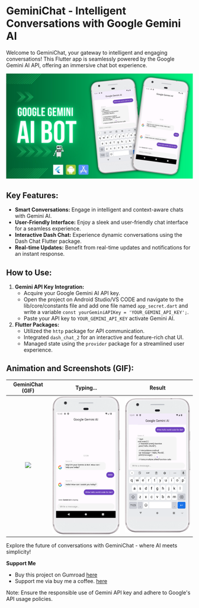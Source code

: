 # GeminiChat - Intelligent Conversations with Google Gemini AI

Welcome to GeminiChat, your gateway to intelligent and engaging conversations! This Flutter app is seamlessly powered by the Google Gemini AI API, offering an immersive chat bot experience.

[<img src="screenshots/banner.jpg">](https://youtu.be/6-HD13vd1PY)

## Key Features:

- **Smart Conversations:** Engage in intelligent and context-aware chats with Gemini AI.
- **User-Friendly Interface:** Enjoy a sleek and user-friendly chat interface for a seamless experience.
- **Interactive Dash Chat:** Experience dynamic conversations using the Dash Chat Flutter package.
- **Real-time Updates:** Benefit from real-time updates and notifications for an instant response.

## How to Use:

1. **Gemini API Key Integration:**
   - Acquire your Google Gemini AI API key.
   - Open the project on Android Studio/VS CODE and navigate to the lib/core/constants file and add one file named `app_secret.dart` and write a variable `const yourGeminiAPIKey = 'YOUR_GEMINI_API_KEY';`.
   - Paste your API key to `YOUR_GEMINI_API_KEY` activate Gemini AI.
2. **Flutter Packages:**
   - Utilized the `http` package for API communication.
   - Integrated `dash_chat_2` for an interactive and feature-rich chat UI.
   - Managed state using the `provider` package for a streamlined user experience.


## Animation and Screenshots (GIF):
|                  GeminiChat (GIF)                  |                         Typing...                         |                          Result                           |
|:--------------------------------------------------:|:---------------------------------------------------------:|:---------------------------------------------------------:|
| <img src="screenshots/GeminiChat.gif" width="250"> | <img src="screenshots/GeminiChat-Typing.png" width="250"> | <img src="screenshots/GeminiChat-Result.png" width="250"> |

Explore the future of conversations with GeminiChat - where AI meets simplicity!

**Support Me**

- Buy this project on Gumroad [here](https://alaminkarno.gumroad.com/l/gemini-ai-bot)
- Support me via buy me a coffee. [here](https://www.buymeacoffee.com/alaminkarno)

Note: Ensure the responsible use of Gemini API key and adhere to Google's API usage policies.